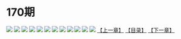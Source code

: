 # 170期
![](https://mao.mhtupian.com/uploads/img/7563/76263/001.jpg)
![](https://mao.mhtupian.com/uploads/img/7563/76263/002.jpg)
![](https://mao.mhtupian.com/uploads/img/7563/76263/003.jpg)
![](https://mao.mhtupian.com/uploads/img/7563/76263/004.jpg)
![](https://mao.mhtupian.com/uploads/img/7563/76263/005.jpg)
![](https://mao.mhtupian.com/uploads/img/7563/76263/006.jpg)
![](https://mao.mhtupian.com/uploads/img/7563/76263/007.jpg)
![](https://mao.mhtupian.com/uploads/img/7563/76263/008.jpg)
![](https://mao.mhtupian.com/uploads/img/7563/76263/009.jpg)
![](https://mao.mhtupian.com/uploads/img/7563/76263/010.jpg)
![](https://mao.mhtupian.com/uploads/img/7563/76263/011.jpg)
![](https://mao.mhtupian.com/uploads/img/7563/76263/012.jpg)
[【上一章】](./112.md)
[【目录】](./READMD.md)
[【下一章】](./114.md)
